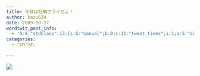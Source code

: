 ```yaml
---
title: 今日は牡蠣フライだよ！
author: kazu634
date: 2009-10-27
wordtwit_post_info:
  - 'O:8:"stdClass":13:{s:6:"manual";b:0;s:11:"tweet_times";i:1;s:5:"delay";i:0;s:7:"enabled";i:1;s:10:"separation";s:2:"60";s:7:"version";s:3:"3.7";s:14:"tweet_template";b:0;s:6:"status";i:2;s:6:"result";a:0:{}s:13:"tweet_counter";i:2;s:13:"tweet_log_ids";a:1:{i:0;i:4877;}s:9:"hash_tags";a:0:{}s:8:"accounts";a:1:{i:0;s:7:"kazu634";}}'
categories:
  - つれづれ

---
```

<div class="section">
<p>
<center>
</center>
</p>
  
<p>
<a href="http://flickr.com/photos/42332031@N02/4050189456/" onclick="__gaTracker('send', 'event', 'outbound-article', 'http://flickr.com/photos/42332031@N02/4050189456/', '');" title="カキフライ！"><img src="http://farm3.static.flickr.com/2706/4050189456_b5256da9b6.jpg" /></a>
</p></p>
</div>
